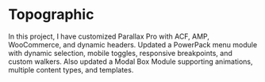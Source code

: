 # Topographic
In this project, I have customized Parallax Pro with ACF, AMP, WooCommerce, and dynamic headers. Updated a PowerPack menu module with dynamic selection, mobile toggles, responsive breakpoints, and custom walkers. Also updated a Modal Box Module supporting animations, multiple content types, and templates.
